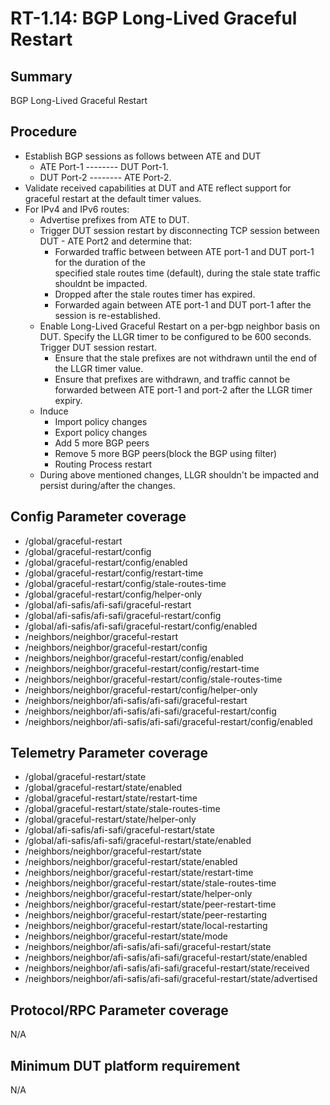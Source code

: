 # RT-1.14: BGP Long-Lived Graceful Restart

## Summary

BGP Long-Lived Graceful Restart

## Procedure

*   Establish BGP sessions as follows between ATE and DUT
    *   ATE  Port-1  --------  DUT  Port-1. 
    *   DUT  Port-2  --------  ATE  Port-2.
*   Validate received capabilities at DUT and ATE reflect support for graceful restart at the default 
    timer values.
*   For IPv4 and IPv6 routes:
    *   Advertise prefixes from ATE to DUT. 
    *   Trigger DUT session restart by disconnecting TCP session between DUT - ATE Port2 and determine that:
        *   Forwarded traffic between between ATE port-1 and DUT port-1 for the duration of the  
            specified stale routes time (default), during the stale state traffic shouldnt be impacted. 
        *   Dropped after the stale routes timer has expired.
        *   Forwarded again between ATE port-1 and DUT port-1 after the session is re-established. 
    *   Enable Long-Lived Graceful Restart on a per-bgp neighbor basis on DUT. 
        Specify the LLGR timer to be configured to be 600 seconds. Trigger DUT session restart.  
        *   Ensure that the stale prefixes are not withdrawn until the end of the LLGR timer value. 
        *   Ensure that prefixes are withdrawn, and traffic cannot be forwarded between ATE port-1 
            and port-2 after the LLGR timer expiry. 
    *   Induce
        *   Import policy changes 
        *   Export policy changes 
        *   Add 5 more BGP peers 
        *   Remove 5 more BGP peers(block the BGP using filter) 
        *   Routing Process restart 
    *   During above mentioned changes, LLGR shouldn't be impacted and persist during/after the 
        changes.

## Config Parameter coverage

*   /global/graceful-restart
*   /global/graceful-restart/config 
*   /global/graceful-restart/config/enabled 
*   /global/graceful-restart/config/restart-time 
*   /global/graceful-restart/config/stale-routes-time 
*   /global/graceful-restart/config/helper-only 
*   /global/afi-safis/afi-safi/graceful-restart 
*   /global/afi-safis/afi-safi/graceful-restart/config 
*   /global/afi-safis/afi-safi/graceful-restart/config/enabled 
*   /neighbors/neighbor/graceful-restart 
*   /neighbors/neighbor/graceful-restart/config 
*   /neighbors/neighbor/graceful-restart/config/enabled 
*   /neighbors/neighbor/graceful-restart/config/restart-time 
*   /neighbors/neighbor/graceful-restart/config/stale-routes-time 
*   /neighbors/neighbor/graceful-restart/config/helper-only 
*   /neighbors/neighbor/afi-safis/afi-safi/graceful-restart 
*   /neighbors/neighbor/afi-safis/afi-safi/graceful-restart/config 
*   /neighbors/neighbor/afi-safis/afi-safi/graceful-restart/config/enabled 

## Telemetry Parameter coverage

*   /global/graceful-restart/state 
*   /global/graceful-restart/state/enabled 
*   /global/graceful-restart/state/restart-time 
*   /global/graceful-restart/state/stale-routes-time 
*   /global/graceful-restart/state/helper-only 
*   /global/afi-safis/afi-safi/graceful-restart/state 
*   /global/afi-safis/afi-safi/graceful-restart/state/enabled 
*   /neighbors/neighbor/graceful-restart/state 
*   /neighbors/neighbor/graceful-restart/state/enabled 
*   /neighbors/neighbor/graceful-restart/state/restart-time 
*   /neighbors/neighbor/graceful-restart/state/stale-routes-time 
*   /neighbors/neighbor/graceful-restart/state/helper-only 
*   /neighbors/neighbor/graceful-restart/state/peer-restart-time 
*   /neighbors/neighbor/graceful-restart/state/peer-restarting 
*   /neighbors/neighbor/graceful-restart/state/local-restarting 
*   /neighbors/neighbor/graceful-restart/state/mode 
*   /neighbors/neighbor/afi-safis/afi-safi/graceful-restart/state 
*   /neighbors/neighbor/afi-safis/afi-safi/graceful-restart/state/enabled 
*   /neighbors/neighbor/afi-safis/afi-safi/graceful-restart/state/received 
*   /neighbors/neighbor/afi-safis/afi-safi/graceful-restart/state/advertised 

## Protocol/RPC Parameter coverage

N/A

## Minimum DUT platform requirement

N/A

